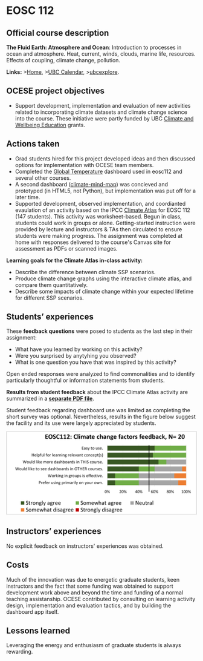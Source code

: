 # EOSC 112

## Official course description

**The Fluid Earth: Atmosphere and Ocean**: Introduction to processes in ocean and atmosphere. Heat, current, winds, clouds, marine life, resources. Effects of coupling, climate change, pollution.

**Links:**
\>[Home](https://www.eoas.ubc.ca/academics/courses/eosc112),
\>[UBC Calendar](https://courses.students.ubc.ca/cs/courseschedule?pname=subjarea&tname=subj-course&dept=EOSC&course=112),
\>[ubcexplore](https://ubcexplorer.io/course/EOSC/112).

## OCESE project objectives

* Support development, implementation and evaluation of new activities related to incorporating climate datasets and climate change science into the course. These initiative were partly funded by UBC [Climate and Wellbeing Education](https://sustain.ubc.ca/teaching-applied-learning/climate-and-wellbeing-education-grants) grants.

## Actions taken

* Grad students hired for this project developed ideas and then discussed options for implementation with OCESE team members.
* Completed the [Global Temperature](dashboards.md) dashboard used in eosc112 and several other courses.
* A second dashboard ([climate-mind-map](dashboards.md)) was concieved and prototyped (in HTML5, not Python), but implementation was put off for a later time.
* Supported development, observed implementation, and coordianted evaulation of an activity based on the IPCC [Climate Atlas](https://interactive-atlas.ipcc.ch/) for EOSC 112 (147 students). This activity was worksheet-based. Begun in class, students could work in groups or alone. Getting-started instruction were provided by lecture and instructors & TAs then circulated to ensure students were making progress. The assignment was completed at home with responses delivered to the course's Canvas site for assessment as PDFs or scanned images.

**Learning goals for the Climate Atlas in-class activity:**

* Describe the difference between climate SSP scenarios.
* Produce climate change graphs using the interactive climate atlas, and compare them quantitatively.
* Describe some impacts of climate change within your expected lifetime for different SSP scenarios.

## Students’ experiences

These **feedback questions** were posed to students as the last step in their assignment:

* What have you learned by working on this activity?
* Were you surprised by anytyhing you observed?
* What is one question you have that was inspired by this activity?

Open ended responses were analyzed to find commonalities and to identify particularly thoughtful or information statements from students.

**Results from student feedback** about the IPCC Climate Atlas activity are summarized in a <a href="files/ClimateAtlas-reflections-summary.pdf">**separate PDF file**</a>.

Student feedback regarding dashboard use was limited as completing the short survey was optional. Nevertheless, results in the figure below suggest the facility and its use were largely appreciated by students.

![image](images/eosc112-app-feedback-211221.png)

## Instructors’ experiences

No explicit feedback on instructors' experiences was obtained.

## Costs

Much of the innovation was due to energetic graduate students, keen instructors and the fact that some funding was obtained to support development work above and beyond the time and funding of a normal teaching assistanship. OCESE contributed by consulting on learning activity design, implementation and evaluation tactics, and by building the dashboard app itself.

## Lessons learned

Leveraging the energy and enthusiasm of graduate students is always rewarding.
